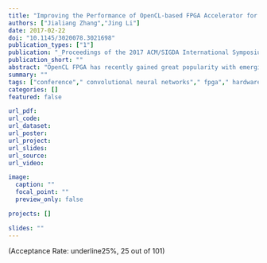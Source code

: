 ```yaml
---
title: "Improving the Performance of OpenCL-based FPGA Accelerator for Convolutional Neural Network"
authors: ["Jialiang Zhang","Jing Li"]
date: 2017-02-22
doi: "10.1145/3020078.3021698"
publication_types: ["1"]
publication: "_Proceedings of the 2017 ACM/SIGDA International Symposium on Field-Programmable Gate Arrays_"
publication_short: ""
abstract: "OpenCL FPGA has recently gained great popularity with emerging needs for workload acceleration such as Convolutional Neural Network (CNN), which is the most popular deep learning architecture in the domain of computer vision. While OpenCL enhances the code portability and programmability of FPGA, it comes at the expense of performance. The key challenge is to optimize the OpenCL kernels to efficiently utilize the flexible hardware resources in FPGA. Simply optimizing the OpenCL kernel code through various compiler options turns out insufficient to achieve desirable performance for both compute-intensive and data-intensive workloads such as convolutional neural networks.  In this paper, we first propose an analytical performance model and apply it to perform an in-depth analysis on the resource requirement of CNN classifier kernels and available resources on modern FPGAs. We identify that the key performance bottleneck is the on-chip memory bandwidth. We propose a new kernel design to effectively address such bandwidth limitation and to provide an optimal balance between computation, on-chip, and off-chip memory access. As a case study, we further apply these techniques to design a CNN accelerator based on the VGG model. Finally, we evaluate the performance of our CNN accelerator using an Altera Arria 10 GX1150 board. We achieve 866 Gop/s floating point performance at 370MHz working frequency and 1.79 Top/s 16-bit fixed-point performance at 385MHz. To the best of our knowledge, our implementation achieves the best power efficiency and performance density compared to existing work."
summary: ""
tags: ["conference"," convolutional neural networks"," fpga"," hardware accelerator"," opencl"]
categories: []
featured: false

url_pdf:
url_code:
url_dataset:
url_poster:
url_project:
url_slides:
url_source:
url_video:

image:
  caption: ""
  focal_point: ""
  preview_only: false

projects: []

slides: ""
---
```


(Acceptance Rate: underline25%, 25 out of 101)
